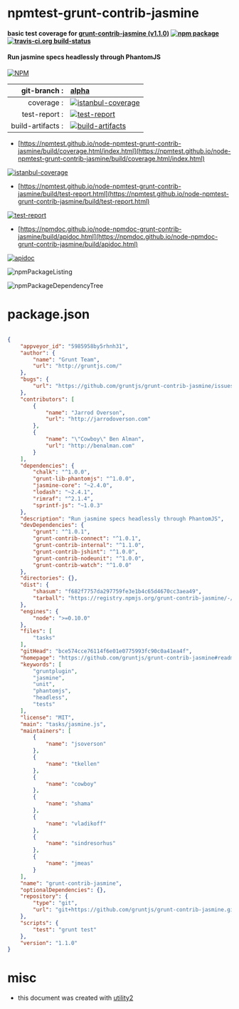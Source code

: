 # npmtest-grunt-contrib-jasmine

#### basic test coverage for  [grunt-contrib-jasmine (v1.1.0)](https://github.com/gruntjs/grunt-contrib-jasmine#readme)  [![npm package](https://img.shields.io/npm/v/npmtest-grunt-contrib-jasmine.svg?style=flat-square)](https://www.npmjs.org/package/npmtest-grunt-contrib-jasmine) [![travis-ci.org build-status](https://api.travis-ci.org/npmtest/node-npmtest-grunt-contrib-jasmine.svg)](https://travis-ci.org/npmtest/node-npmtest-grunt-contrib-jasmine)

#### Run jasmine specs headlessly through PhantomJS

[![NPM](https://nodei.co/npm/grunt-contrib-jasmine.png?downloads=true&downloadRank=true&stars=true)](https://www.npmjs.com/package/grunt-contrib-jasmine)

| git-branch : | [alpha](https://github.com/npmtest/node-npmtest-grunt-contrib-jasmine/tree/alpha)|
|--:|:--|
| coverage : | [![istanbul-coverage](https://npmtest.github.io/node-npmtest-grunt-contrib-jasmine/build/coverage.badge.svg)](https://npmtest.github.io/node-npmtest-grunt-contrib-jasmine/build/coverage.html/index.html)|
| test-report : | [![test-report](https://npmtest.github.io/node-npmtest-grunt-contrib-jasmine/build/test-report.badge.svg)](https://npmtest.github.io/node-npmtest-grunt-contrib-jasmine/build/test-report.html)|
| build-artifacts : | [![build-artifacts](https://npmtest.github.io/node-npmtest-grunt-contrib-jasmine/glyphicons_144_folder_open.png)](https://github.com/npmtest/node-npmtest-grunt-contrib-jasmine/tree/gh-pages/build)|

- [https://npmtest.github.io/node-npmtest-grunt-contrib-jasmine/build/coverage.html/index.html](https://npmtest.github.io/node-npmtest-grunt-contrib-jasmine/build/coverage.html/index.html)

[![istanbul-coverage](https://npmtest.github.io/node-npmtest-grunt-contrib-jasmine/build/screenCapture.buildCi.browser.%252Ftmp%252Fbuild%252Fcoverage.lib.html.png)](https://npmtest.github.io/node-npmtest-grunt-contrib-jasmine/build/coverage.html/index.html)

- [https://npmtest.github.io/node-npmtest-grunt-contrib-jasmine/build/test-report.html](https://npmtest.github.io/node-npmtest-grunt-contrib-jasmine/build/test-report.html)

[![test-report](https://npmtest.github.io/node-npmtest-grunt-contrib-jasmine/build/screenCapture.buildCi.browser.%252Ftmp%252Fbuild%252Ftest-report.html.png)](https://npmtest.github.io/node-npmtest-grunt-contrib-jasmine/build/test-report.html)

- [https://npmdoc.github.io/node-npmdoc-grunt-contrib-jasmine/build/apidoc.html](https://npmdoc.github.io/node-npmdoc-grunt-contrib-jasmine/build/apidoc.html)

[![apidoc](https://npmdoc.github.io/node-npmdoc-grunt-contrib-jasmine/build/screenCapture.buildCi.browser.%252Ftmp%252Fbuild%252Fapidoc.html.png)](https://npmdoc.github.io/node-npmdoc-grunt-contrib-jasmine/build/apidoc.html)

![npmPackageListing](https://npmtest.github.io/node-npmtest-grunt-contrib-jasmine/build/screenCapture.npmPackageListing.svg)

![npmPackageDependencyTree](https://npmtest.github.io/node-npmtest-grunt-contrib-jasmine/build/screenCapture.npmPackageDependencyTree.svg)



# package.json

```json

{
    "appveyor_id": "5985958by5rhnh31",
    "author": {
        "name": "Grunt Team",
        "url": "http://gruntjs.com/"
    },
    "bugs": {
        "url": "https://github.com/gruntjs/grunt-contrib-jasmine/issues"
    },
    "contributors": [
        {
            "name": "Jarrod Overson",
            "url": "http://jarrodoverson.com"
        },
        {
            "name": "\"Cowboy\" Ben Alman",
            "url": "http://benalman.com"
        }
    ],
    "dependencies": {
        "chalk": "^1.0.0",
        "grunt-lib-phantomjs": "^1.0.0",
        "jasmine-core": "~2.4.0",
        "lodash": "~2.4.1",
        "rimraf": "^2.1.4",
        "sprintf-js": "~1.0.3"
    },
    "description": "Run jasmine specs headlessly through PhantomJS",
    "devDependencies": {
        "grunt": "^1.0.1",
        "grunt-contrib-connect": "^1.0.1",
        "grunt-contrib-internal": "^1.1.0",
        "grunt-contrib-jshint": "^1.0.0",
        "grunt-contrib-nodeunit": "^1.0.0",
        "grunt-contrib-watch": "^1.0.0"
    },
    "directories": {},
    "dist": {
        "shasum": "f682f7757da297759fe3e1b4c65d4670cc3aea49",
        "tarball": "https://registry.npmjs.org/grunt-contrib-jasmine/-/grunt-contrib-jasmine-1.1.0.tgz"
    },
    "engines": {
        "node": ">=0.10.0"
    },
    "files": [
        "tasks"
    ],
    "gitHead": "bce574cce76114f6e01e0775993fc90c0a41ea4f",
    "homepage": "https://github.com/gruntjs/grunt-contrib-jasmine#readme",
    "keywords": [
        "gruntplugin",
        "jasmine",
        "unit",
        "phantomjs",
        "headless",
        "tests"
    ],
    "license": "MIT",
    "main": "tasks/jasmine.js",
    "maintainers": [
        {
            "name": "jsoverson"
        },
        {
            "name": "tkellen"
        },
        {
            "name": "cowboy"
        },
        {
            "name": "shama"
        },
        {
            "name": "vladikoff"
        },
        {
            "name": "sindresorhus"
        },
        {
            "name": "jmeas"
        }
    ],
    "name": "grunt-contrib-jasmine",
    "optionalDependencies": {},
    "repository": {
        "type": "git",
        "url": "git+https://github.com/gruntjs/grunt-contrib-jasmine.git"
    },
    "scripts": {
        "test": "grunt test"
    },
    "version": "1.1.0"
}
```



# misc
- this document was created with [utility2](https://github.com/kaizhu256/node-utility2)
